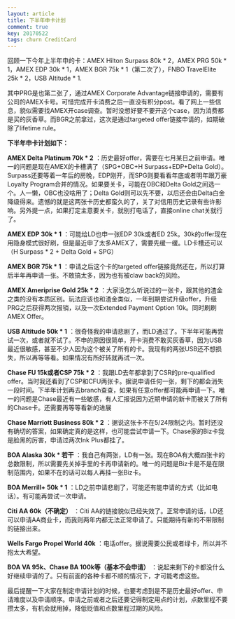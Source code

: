 ```yaml
---
layout: article
title: 下半年申卡计划
comment: true
key: 20170522
tags: churn CreditCard
---
```


回顾一下今年上半年申的卡：AMEX Hilton Surpass 80k * 2，AMEX PRG 50k * 1，AMEX EDP 30k * 1，AMEX BGR 75k * 1（第二次了），FNBO TravelElite 25k * 2，USB Altitude * 1.

其中PRG是也第二张了，通过AMEX Corporate Advantage链接申请的，需要有公司的AMEX卡号。可惜完成开卡消费之后一直没有积分post。看了网上一些信息，貌似需要找AMEX开case调查。暂时没想好要不要开这个case，因为消费都是买的灰香草。而BGR之前拿过，这次是通过targeted offer链接申请的，如期破除了lifetime rule。


**下半年申卡计划如下：**



**AMEX Delta Platinum 70k * 2**
：历史最好offer，需要在七月某日之前申请。唯一的问题是现在AMEX的卡槽满了（SPG+OBC+H Surpass+EDP+Delta Gold）。Surpass还要等着一年后的房晚，EDP刚开，而SPG则要看看年底或者明年跟万豪Loyalty Program合并的情况。如果要关卡，可能在OBC和Delta Gold之间选一个。人一懒，OBC也没啥用了；Delta Gold则可以先不要，以后还会由Delta白金降级得来。遗憾的就是这两张卡历史都蛮久的了，关了对信用历史记录有些许影响。另外提一点，如果打定主意要关卡，就别打电话了，直接online chat关就行了。


**AMEX EDP 30k * 1**
：可能给LD也申一张EDP 30k或者ED 25k。30k的offer现在用隐身模式很好刷，但是最近申了太多AMEX了，需要先缓一缓。LD卡槽还可以（H Surpass * 2 + Delta Gold + SPG）


**AMEX BGR 75k * 1**
：申请之后这个卡的targeted offer链接竟然还在，所以打算后半年再申请一张。不敢搞太多，因为也有被claw back的风险。


**AMEX Ameriprise Gold 25k * 2**
：大家没怎么听说过的一张卡，跟其他的渣金之类的没有本质区别。玩法应该也和渣金类似，一年到期尝试升级offer，升级PRG之后获得两次报销，以及一次Extended Payment Option 10k。同时刷刷AMEX Offer。


**USB Altitude 50k * 1**
：很奇怪我的申请悲剧了，而LD通过了。下半年可能再尝试一次，或者就不试了。不申的原因很简单，开卡消费不敢买灰香草，因为USB最近很敏感，甚至不少人因为这个被关了所有的卡。我现有的两张USB还不想损失，所以再等等看。如果情况有所好转就再试一次。


**Chase FU 15k或者CSP 75k * 2**
：我跟LD去年都拿到了CSR的pre-qualified offer。当时我还看到了CSP和CFU两张卡。据说申请任何一张，剩下的都会消失一段时间。下半年计划再去branch查查，如果有任意offer都可能再申请一下。唯一的问题是Chase最近有一些敏感，有人汇报说因为近期申请的新卡而被关了所有的Chase卡。还需要再等等看新的进展


**Chase Marriott Business 80k * 2**
：据说这张卡不在5/24限制之内。暂时还没有确切的答案，如果确定真的是这样，也可能尝试申请一下。Chase家的Biz卡我是脸黑的厉害，申请过两次Ink Plus都挂了。


**BOA Alaska 30k * 若干**
：我自己有两张，LD有一张。现在BOA有大概四张卡的总数限制，所以需要先关掉手里的卡再申请新的。唯一的问题是Biz卡是不是在限制范围内，如果不在的话可以每人再挂一张Biz卡。


**BOA Merrill+ 50k * 1**
：LD之前申请悲剧了，可能还有能申请的方式（比如电话）。有可能再尝试一次申请。


**Citi AA 60k（不确定）**
：Citi AA的链接貌似已经失效了。正常申请的话，LD还可以申请AA商业卡，而我则两年内都无法正常申请了。只能期待有新的不带限制的链接出来。


**Wells Fargo Propel World 40k**
：电话offer。据说需要公民或者绿卡，所以并不抱太大希望。


**BOA VA 95k、Chase BA 100k等（基本不会申请）**
：说起来剩下的卡都没什么好继续申请的了。只有前面的各种卡都不顺的情况下，才可能考虑这些。

最后提醒一下大家在制定申请计划的时候，也要考虑到是不是历史最好offer、申请难度以及申请顺序。申请之前或者之后还要记得制定用点的计划，点数里程不要攒太多，有机会就用掉，降低贬值和点数里程过期的风险。
